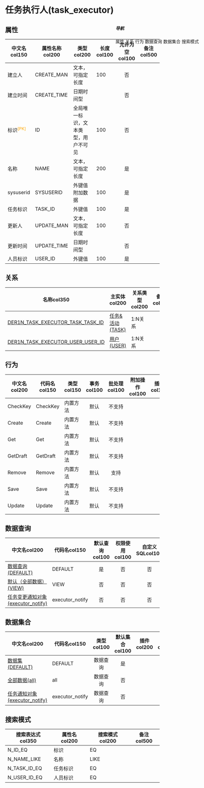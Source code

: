 # 任务执行人(task_executor)  <!-- {docsify-ignore-all} -->


## 属性
|    中文名col150 | 属性名称col200           | 类型col200     | 长度col100    |允许为空col100    |  备注col500  |
| --------   |------------| -----  | -----  | :----: | -------- |
|建立人|CREATE_MAN|文本，可指定长度|100|否||
|建立时间|CREATE_TIME|日期时间型||否||
|标识<sup class="footnote-symbol"><font color=orange>[PK]</font></sup>|ID|全局唯一标识，文本类型，用户不可见|100|否||
|名称|NAME|文本，可指定长度|200|是||
|sysuserid|SYSUSERID|外键值附加数据|100|是||
|任务标识|TASK_ID|外键值|100|是||
|更新人|UPDATE_MAN|文本，可指定长度|100|否||
|更新时间|UPDATE_TIME|日期时间型||否||
|人员标识|USER_ID|外键值|100|是||


## 关系

<el-row>
<el-tabs v-model="show_der">
<el-tab-pane label="从关系" name="minor">

|  名称col350   | 主实体col200   | 关系类型col200   |    备注col500  |
| -------- |---------- |-----------|----- |
|[DER1N_TASK_EXECUTOR_TASK_TASK_ID](der/DER1N_TASK_EXECUTOR_TASK_TASK_ID)|[任务&活动(TASK)](module/crm/task)|1:N关系||
|[DER1N_TASK_EXECUTOR_USER_USER_ID](der/DER1N_TASK_EXECUTOR_USER_USER_ID)|[用户(USER)](module/crm/user)|1:N关系||

</el-tab-pane>
</el-tabs>
</el-row>

## 行为
| 中文名col200    | 代码名col150    | 类型col150    | 事务col100   | 批处理col100   | 附加操作col100  | 插件col150    |  备注col300  |
| -------- |---------- |----------- |:----:|:----:|---------| ----- | ----- |
|CheckKey|CheckKey|内置方法|默认|不支持||||
|Create|Create|内置方法|默认|不支持||||
|Get|Get|内置方法|默认|不支持||||
|GetDraft|GetDraft|内置方法|默认|不支持||||
|Remove|Remove|内置方法|默认|支持||||
|Save|Save|内置方法|默认|不支持||||
|Update|Update|内置方法|默认|不支持||||

## 数据查询
| 中文名col200    | 代码名col150    | 默认查询col100 | 权限使用col100 | 自定义SQLcol100 |  备注col600|
| --------  | --------   | :----:  |:----:  | :----:  |----- |
|[数据查询(DEFAULT)](module/crm/task_executor/query/Default)|DEFAULT|是|否 |否 ||
|[默认（全部数据）(VIEW)](module/crm/task_executor/query/View)|VIEW|否|否 |否 ||
|[任务变更通知对象(executor_notify)](module/crm/task_executor/query/executor_notify)|executor_notify|否|否 |否 ||

## 数据集合
| 中文名col200  | 代码名col150  | 类型col100 | 默认集合col100 |   插件col200|   备注col500|
| --------  | --------   | :----:   | :----:   | ----- |----- |
|[数据集(DEFAULT)](module/crm/task_executor/dataset/Default)|DEFAULT|数据查询|是|||
|[全部数据(all)](module/crm/task_executor/dataset/all)|all|数据查询|否|||
|[任务通知对象(executor_notify)](module/crm/task_executor/dataset/executor_notify)|executor_notify|数据查询|否|||

## 搜索模式
|   搜索表达式col350   |    属性名col200    |    搜索模式col200        |备注col500  |
| -------- |------------|------------|------|
|N_ID_EQ|标识|EQ||
|N_NAME_LIKE|名称|LIKE||
|N_TASK_ID_EQ|任务标识|EQ||
|N_USER_ID_EQ|人员标识|EQ||

<div style="display: block; overflow: hidden; position: fixed; top: 140px; right: 100px;">

##### 导航
<el-anchor >
<el-anchor-link :href="`#/module/crm/task_executor?id=属性`">
  属性
</el-anchor-link>
<el-anchor-link :href="`#/module/crm/task_executor?id=关系`">
  关系
</el-anchor-link>
<el-anchor-link :href="`#/module/crm/task_executor?id=行为`">
  行为
</el-anchor-link>
<el-anchor-link :href="`#/module/crm/task_executor?id=数据查询`">
  数据查询
</el-anchor-link>
<el-anchor-link :href="`#/module/crm/task_executor?id=数据集合`">
  数据集合
</el-anchor-link>
<el-anchor-link :href="`#/module/crm/task_executor?id=搜索模式`">
  搜索模式
</el-anchor-link>
</el-anchor>
</div>

<script>
 const { createApp } = Vue
  createApp({
    data() {
      return {
show_der:'minor',


      }
    },
    methods: {
    }
  }).use(ElementPlus).mount('#app')
</script>